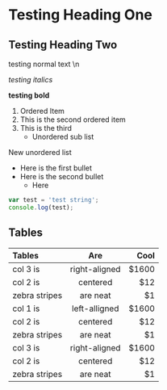 # Testing Heading One

## Testing Heading Two

testing normal text \n

*testing italics*

**testing bold**

1. Ordered Item 
2. This is the second ordered item
3. This is the third
   * Unordered sub list

New unordered list
* Here is the first bullet 
* Here is the second bullet 
  * Here

```javascript 
var test = 'test string';
console.log(test);
```

## Tables 
| Tables        | Are           | Cool  |
|:------------- |:-------------:| -----:|
| col 3 is      | right-aligned | $1600 |
| col 2 is      | centered      |   $12 |
| zebra stripes | are neat      |    $1 |
| col 1 is      | left-alligned | $1600 |
| col 2 is      | centered      |   $12 |
| zebra stripes | are neat      |    $1 |
| col 3 is      | right-aligned | $1600 |
| col 2 is      | centered      |   $12 |
| zebra stripes | are neat      |    $1 |

